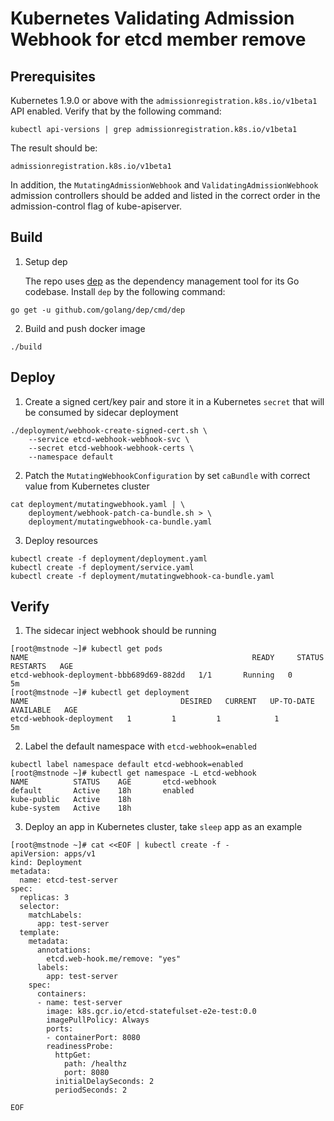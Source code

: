 # Kubernetes Validating Admission Webhook for etcd member remove


## Prerequisites

Kubernetes 1.9.0 or above with the `admissionregistration.k8s.io/v1beta1` API enabled. Verify that by the following command:
```
kubectl api-versions | grep admissionregistration.k8s.io/v1beta1
```
The result should be:
```
admissionregistration.k8s.io/v1beta1
```

In addition, the `MutatingAdmissionWebhook` and `ValidatingAdmissionWebhook` admission controllers should be added and listed in the correct order in the admission-control flag of kube-apiserver.

## Build

1. Setup dep

   The repo uses [dep](https://github.com/golang/dep) as the dependency management tool for its Go codebase. Install `dep` by the following command:
```
go get -u github.com/golang/dep/cmd/dep
```

2. Build and push docker image

```
./build
```

## Deploy

1. Create a signed cert/key pair and store it in a Kubernetes `secret` that will be consumed by sidecar deployment
```
./deployment/webhook-create-signed-cert.sh \
    --service etcd-webhook-webhook-svc \
    --secret etcd-webhook-webhook-certs \
    --namespace default
```

2. Patch the `MutatingWebhookConfiguration` by set `caBundle` with correct value from Kubernetes cluster
```
cat deployment/mutatingwebhook.yaml | \
    deployment/webhook-patch-ca-bundle.sh > \
    deployment/mutatingwebhook-ca-bundle.yaml
```

3. Deploy resources
```
kubectl create -f deployment/deployment.yaml
kubectl create -f deployment/service.yaml
kubectl create -f deployment/mutatingwebhook-ca-bundle.yaml
```

## Verify

1. The sidecar inject webhook should be running
```
[root@mstnode ~]# kubectl get pods
NAME                                                  READY     STATUS    RESTARTS   AGE
etcd-webhook-deployment-bbb689d69-882dd   1/1       Running   0          5m
[root@mstnode ~]# kubectl get deployment
NAME                                  DESIRED   CURRENT   UP-TO-DATE   AVAILABLE   AGE
etcd-webhook-deployment   1         1         1            1           5m
```

2. Label the default namespace with `etcd-webhook=enabled`
```
kubectl label namespace default etcd-webhook=enabled
[root@mstnode ~]# kubectl get namespace -L etcd-webhook
NAME          STATUS    AGE       etcd-webhook
default       Active    18h       enabled
kube-public   Active    18h
kube-system   Active    18h
```

3. Deploy an app in Kubernetes cluster, take `sleep` app as an example
```
[root@mstnode ~]# cat <<EOF | kubectl create -f -
apiVersion: apps/v1
kind: Deployment
metadata:
  name: etcd-test-server
spec:
  replicas: 3
  selector:
    matchLabels:
      app: test-server
  template:
    metadata:
      annotations:
        etcd.web-hook.me/remove: "yes"
      labels:
        app: test-server
    spec:
      containers:
      - name: test-server
        image: k8s.gcr.io/etcd-statefulset-e2e-test:0.0
        imagePullPolicy: Always
        ports:
        - containerPort: 8080
        readinessProbe:
          httpGet:
            path: /healthz
            port: 8080
          initialDelaySeconds: 2
          periodSeconds: 2

EOF
```


